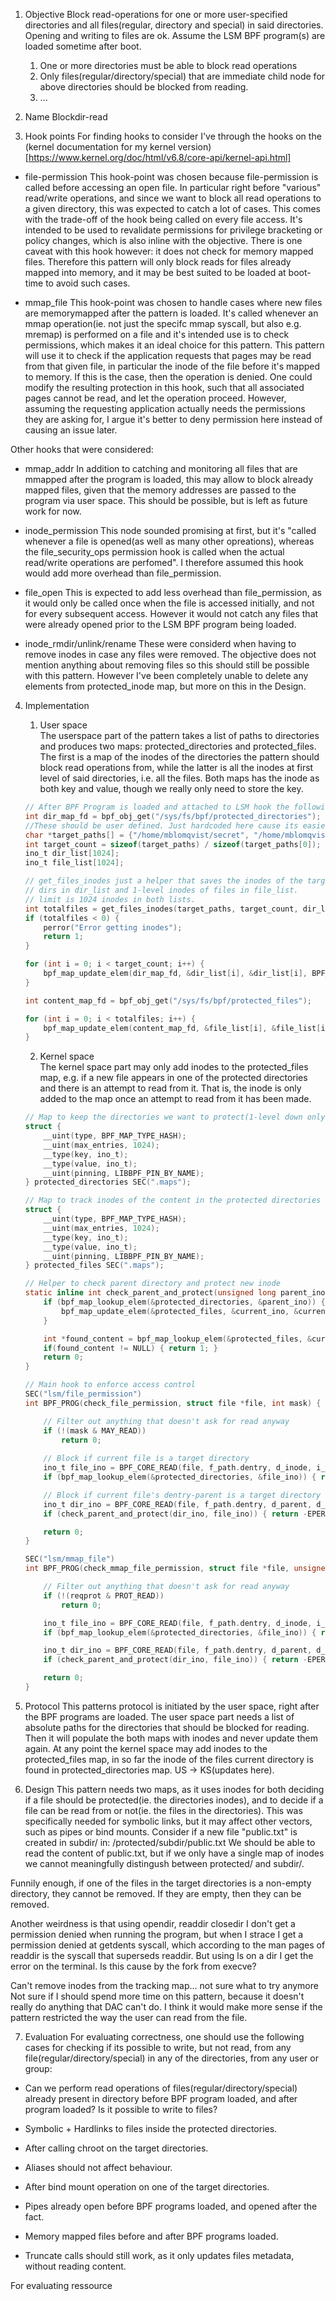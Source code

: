 1. Objective
Block read-operations for one or more user-specified directories and all files(regular, directory and special) in said directories. Opening and writing to files are ok. Assume the LSM BPF program(s) are loaded sometime after boot.

    1. One or more directories must be able to block read operations
    2. Only files(regular/directory/special) that are immediate child node for above directories should be blocked from reading. 
    3. ...

2. Name
Blockdir-read

3. Hook points
For finding hooks to consider I've through the hooks on the (kernel documentation for my kernel version) [https://www.kernel.org/doc/html/v6.8/core-api/kernel-api.html]

- file-permission
    This hook-point was chosen because file-permission is called before accessing an open file. In particular right before "various" read/write operations, and since we want to block all read operations to a given directory, this was expected to catch a lot of cases. This comes with the trade-off of the hook being called on every file access.
    It's intended to be used to revalidate permissions for privilege bracketing or policy changes, which is also inline with the objective. There is one caveat with this hook however: it does not check for memory mapped files. Therefore this pattern will only block reads for files already mapped into memory, and it may be best suited to be loaded at boot-time to avoid such cases.

- mmap_file
    This hook-point was chosen to handle cases where new files are memorymapped after the pattern is loaded.
    It's called whenever an mmap operation(ie. not just the specifc mmap syscall, but also e.g. mremap) is performed on a file and it's intended use is to check permissions, which makes it an ideal choice for this pattern.
    This pattern will use it to check if the application requests that pages may be read from that given file, in particular the inode of the file before it's mapped to memory.
    If this is the case, then the operation is denied.
    One could modify the resulting protection in this hook, such that all associated pages cannot be read, and let the operation proceed. 
    However, assuming the requesting application actually needs the permissions they are asking for, I argue it's better to deny permission here instead of causing an issue later.


Other hooks that were considered:

- mmap_addr
    In addition to catching and monitoring all files that are mmapped after the program is loaded, this may allow to block already mapped files, given that the memory addresses are passed to the program via user space. This should be possible, but is left as future work for now.

- inode_permission
    This node sounded promising at first, but it's "called whenever a file is opened(as well as many other opreations), whereas the file_security_ops permission hook is called when the actual read/write operations are perfomed". I therefore assumed this hook would add more overhead than file_permission.  

- file_open 
    This is expected to add less overhead than file_permission, as it would only be called once when the file is accessed initially, and not for every subsequent access. However it would not catch any files that were already opened prior to the LSM BPF program being loaded.

- inode_rmdir/unlink/rename
    These were considerd when having to remove inodes in case any files were removed. The objective does not mention anything about removing files so this should still be possible with this pattern. However I've been completely unable to delete any elements from protected_inode map, but more on this in the Design.


4. Implementation
    1. User space \
    The userspace part of the pattern takes a list of paths to directories and produces two maps: protected_directories and protected_files. 
    The first is a map of the inodes of the directories the pattern should block read operations from, while the latter is all the inodes at first level of said directories, i.e. all the files.
    Both maps has the inode as both key and value, though we really only need to store the key.
    ```c
    // After BPF Program is loaded and attached to LSM hook the following can be added to userspace application:
    int dir_map_fd = bpf_obj_get("/sys/fs/bpf/protected_directories");
    //These should be user defined. Just hardcoded here cause its easier to test
    char *target_paths[] = {"/home/mblomqvist/secret", "/home/mblomqvist/secondsecret"};
    int target_count = sizeof(target_paths) / sizeof(target_paths[0]);
    ino_t dir_list[1024];
    ino_t file_list[1024];

    // get_files_inodes just a helper that saves the inodes of the target 
    // dirs in dir_list and 1-level inodes of files in file_list.
    // limit is 1024 inodes in both lists.
    int totalfiles = get_files_inodes(target_paths, target_count, dir_list, file_list, 1024, 1024);
    if (totalfiles < 0) {
        perror("Error getting inodes");
        return 1;
    }

    for (int i = 0; i < target_count; i++) {
        bpf_map_update_elem(dir_map_fd, &dir_list[i], &dir_list[i], BPF_ANY);
    }

    int content_map_fd = bpf_obj_get("/sys/fs/bpf/protected_files");
    
    for (int i = 0; i < totalfiles; i++) {
        bpf_map_update_elem(content_map_fd, &file_list[i], &file_list[i], BPF_ANY);
    }
    ```
    
    2. Kernel space \
    The kernel space part may only add inodes to the protected_files map, e.g. if a new file appears in one of the protected directories and there is an attempt to read from it.
    That is, the inode is only added to the map once an attempt to read from it has been made. 
    ```c
    // Map to keep the directories we want to protect(1-level down only!)
    struct {
        __uint(type, BPF_MAP_TYPE_HASH);
        __uint(max_entries, 1024);
        __type(key, ino_t);
        __type(value, ino_t);
        __uint(pinning, LIBBPF_PIN_BY_NAME);
    } protected_directories SEC(".maps");
    
    // Map to track inodes of the content in the protected directories
    struct {
        __uint(type, BPF_MAP_TYPE_HASH);
        __uint(max_entries, 1024);
        __type(key, ino_t);
        __type(value, ino_t);
        __uint(pinning, LIBBPF_PIN_BY_NAME);
    } protected_files SEC(".maps");

    // Helper to check parent directory and protect new inode
    static inline int check_parent_and_protect(unsigned long parent_ino, unsigned long current_ino) {
        if (bpf_map_lookup_elem(&protected_directories, &parent_ino)) {
            bpf_map_update_elem(&protected_files, &current_ino, &current_ino, BPF_ANY);
        }
    
        int *found_content = bpf_map_lookup_elem(&protected_files, &current_ino);
        if(found_content != NULL) { return 1; }
        return 0;
    }
    
    // Main hook to enforce access control
    SEC("lsm/file_permission")
    int BPF_PROG(check_file_permission, struct file *file, int mask) {
    
        // Filter out anything that doesn't ask for read anyway
        if (!(mask & MAY_READ))
            return 0;
        
        // Block if current file is a target directory
        ino_t file_ino = BPF_CORE_READ(file, f_path.dentry, d_inode, i_ino);
        if (bpf_map_lookup_elem(&protected_directories, &file_ino)) { return -EPERM; }
    
        // Block if current file's dentry-parent is a target directory
        ino_t dir_ino = BPF_CORE_READ(file, f_path.dentry, d_parent, d_inode, i_ino);
        if (check_parent_and_protect(dir_ino, file_ino)) { return -EPERM; }
    
        return 0;
    }
    
    SEC("lsm/mmap_file")
    int BPF_PROG(check_mmap_file_permission, struct file *file, unsigned long reqprot, unsigned long prot, unsigned long flags) {
    
        // Filter out anything that doesn't ask for read anyway
        if (!(reqprot & PROT_READ))
            return 0;
    
        ino_t file_ino = BPF_CORE_READ(file, f_path.dentry, d_inode, i_ino);
        if (bpf_map_lookup_elem(&protected_directories, &file_ino)) { return -EPERM; }
    
        ino_t dir_ino = BPF_CORE_READ(file, f_path.dentry, d_parent, d_inode, i_ino);
        if (check_parent_and_protect(dir_ino, file_ino)) { return -EPERM; }
    
        return 0;
    }
    ```

5. Protocol
    This patterns protocol is initiated by the user space, right after the BPF programs are loaded. The user space part needs a list of absolute paths for the directories that should be blocked for reading. Then it will populate the both maps with inodes and never update them again. At any point the kernel space may add inodes to the protected_files map, in so far the inode of the files current directory is found in protected_directories map. US -> KS(updates here).

6. Design
This pattern needs two maps, as it uses inodes for both deciding if a file should be protected(ie. the directories inodes),
and to decide if a file can be read from or not(ie. the files in the directories). 
This was specifically needed for symbolic links, but it may affect other vectors, such as pipes or bind mounts.
Consider if a new file "public.txt" is created in subdir/ in: 
/protected/subdir/public.txt
We should be able to read the content of public.txt, but if we only have a single map of inodes we cannot meaningfully distingush between protected/ and subdir/.

Funnily enough, if one of the files in the target directories is a non-empty directory, they cannot be removed. If they are empty, then they can be removed. 



Another weirdness is that using opendir, readdir closedir I don't get a permission denied when running the program, but when I strace I get a permission denied at getdents syscall, which according to the man pages of readdir is the syscall that superseds readdir. 
But using ls on a dir I get the error on the terminal. Is this cause by the fork from execve?

Can't remove inodes from the tracking map... not sure what to try anymore
Not sure if I should spend more time on this pattern, because it doesn't really do anything that DAC can't do. I think it would make more sense if the pattern restricted the way the user can read from the file.


7. Evaluation
For evaluating correctness, one should use the following cases for checking if its possible to write, but not read, from any file(regular/directory/special) in any of the directories, from any user or group:

- Can we perform read operations of files(regular/directory/special) already present in directory before BPF program loaded, and after program loaded? Is it possible to write to files?

- Symbolic + Hardlinks to files inside the protected directories.

- After calling chroot on the target directories.

- Aliases should not affect behaviour.

- After bind mount operation on one of the target directories.

- Pipes already open before BPF programs loaded, and opened after the fact. 

- Memory mapped files before and after BPF programs loaded.

- Truncate calls should still work, as it only updates files metadata, without reading content.


For evaluating ressource 
